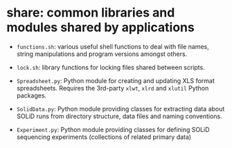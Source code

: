 share: common libraries and modules shared by applications
==========================================================

*   `functions.sh`: various useful shell functions to deal with file names, string
     manipulations and program versions amongst others.

*   `lock.sh`: library functions for locking files shared between scripts.

*   `Spreadsheet.py`: Python module for creating and updating XLS format spreadsheets.
     Requires the 3rd-party `xlwt`, `xlrd` and `xlutil` Python packages.

*   `SolidData.py`: Python module providing classes for extracting data about SOLiD
    runs from directory structure, data files and naming conventions.

*   `Experiment.py`: Python module providing classes for defining SOLiD sequencing
    experiments (collections of related primary data)

